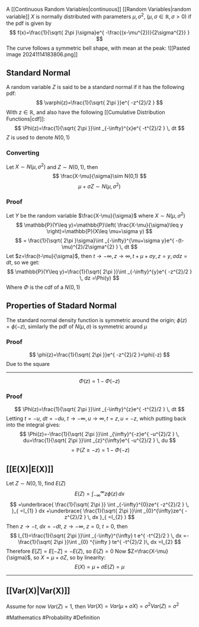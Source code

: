 A [[Continuous Random Variables|continuous]] [[Random Variables|random variable]] $X$ is normally distributed with parameters $\mu,\sigma^{2}$, ($\mu,\sigma \in\mathbb{R},\sigma>0$) if the pdf is given by
$$
f(x)=\frac{1}{\sqrt{ 2\pi }\sigma}e^{ -\frac{(x-\mu^{2})}{2\sigma^{2}} }
$$
The curve follows a symmetric bell shape, with mean at the peak:
![[Pasted image 20241114183806.png]]
## Standard Normal
A random variable $Z$ is said to be a standard normal if it has the following pdf:
$$
\varphi(z)=\frac{1}{\sqrt{ 2\pi }}e^{ -z^{2}/2 }
$$
With $z\in\mathbb{R}$, and also have the following [[Cumulative Distribution Functions|cdf]]:
$$
\Phi(z)=\frac{1}{\sqrt{ 2\pi }}\int _{-\infty}^{x}e^{ -t^{2}/2 } \, dt 
$$
$Z$ is used to denote $N(0,1)$
### Converting
Let $X\sim N(\mu,\sigma^{2})$ and $Z\sim N(0,1)$, then 
$$
\frac{X-\mu}{\sigma}\sim N(0,1)
$$
$$
\mu+\sigma Z\sim N(\mu,\sigma^{2})
$$
### Proof
Let $Y$ be the random variable $\frac{X-\mu}{\sigma}$ where $X\sim N(\mu,\sigma^{2})$
$$
\mathbb{P}(Y\leq y)=\mathbb{P}\left( \frac{X-\mu}{\sigma}\leq y \right)=\mathbb{P}(X\leq \mu+\sigma y)
$$
$$
= \frac{1}{\sqrt{ 2\pi }\sigma}\int _{-\infty}^{\mu+\sigma y}e^{ -(t-\mu)^{2}/2\sigma^{2} } \, dt 
$$
Let $z=\frac{t-\mu}{\sigma}$, then $t \to -\infty,z\to \infty,t+\mu+\sigma y,z=y,\sigma dz=dt$, so we get:
$$
\mathbb{P}(Y\leq y)=\frac{1}{\sqrt{ 2\pi }}\int _{-\infty}^{y}e^{ -z^{2}/2 } \, dz =\Phi(y)
$$
Where $\Phi$ is the cdf of a $N(0,1)$
## Properties of Stadard Normal
The standard normal density function is symmetric around the origin; $\phi(z)=\phi(-z)$, similarly the pdf of $N(\mu,\sigma)$ is symmetric around $\mu$
### Proof
$$
\phi(z)=\frac{1}{\sqrt{ 2\pi }}e^{ -z^{2}/2 }=\phi(-z)
$$
Due to the square
___
$$
\Phi(z)=1-\Phi(-z)
$$
### Proof
$$
\Phi(z)=\frac{1}{\sqrt{ 2\pi }}\int _{-\infty}^{z}e^{ -t^{2}/2 } \, dt 
$$
Letting $t=-u$, $dt=-du$, $t\to -\infty,u\to \infty,t=z,u=-z$, which putting back into the integral gives:
$$
\Phi(z)=-\frac{1}{\sqrt{ 2\pi }}\int _{\infty}^{-z}e^{ -u^{2}/2 } \, du=\frac{1}{\sqrt{ 2\pi }}\int _{z}^{\infty}e^{ -u^{2}/2 } \, du
$$
$$
 =\mathbb{P}(Z\geq-z)=1-\Phi(-z)
$$
## [[E(X)|E(X)]]
Let $Z\sim N(0,1)$, find $E(Z)$
$$
E(Z)=\int_{-\infty}^{\infty} z\phi(z) \, dx 
$$
$$
=\underbrace{ \frac{1}{\sqrt{ 2\pi }} \int _{-\infty}^{0}ze^{ -z^{2}/2 } \, }_{ =I_{1} } dx +\underbrace{ \frac{1}{\sqrt{ 2\pi }}\int _{0}^{\infty}ze^{ -z^{2}/2 } \, dx  }_{ =I_{2} }
$$
Then $z\to-t$, $dx=-dt$, $z\to-\infty$, $z=0$, $t=0$, then
$$
    I_{1}=\frac{1}{\sqrt{ 2\pi }}\int _{-\infty}^{\infty} t e^{ -t^{2}/2 } \, dx =-\frac{1}{\sqrt{ 2\pi }}\int _{0} ^{\infty } te^{ -t^{2}/2 }\, dx =I_{2}
$$
Therefore $E[Z]=E[-Z]=-E(Z)$, so $E(Z)=0$
Now $Z=\frac{X-\mu}{\sigma}$, so $X=\mu+\sigma Z$, so by linearity:
$$
E(X)=\mu+\sigma E(Z)=\mu
$$
___
## [[Var(X)|Var(X)]]
Assume for now $Var(Z)=1$, then $Var(X)=Var(\mu+\sigma X)=\sigma^{2}Var(Z)=\sigma^{2}$



#Mathematics #Probability #Definition 